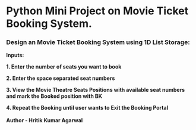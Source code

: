 # Python Mini Project on Movie Ticket Booking System.

### Design an Movie Ticket Booking System using 1D List Storage:

**Inputs:**

**1. Enter the number of seats you want to book**

**2. Enter the space separated seat numbers**

**3. View the Movie Theatre Seats Positions with available seat numbers and mark the Booked position with BK**

**4. Repeat the Booking until user wants to Exit the Booking Portal**
<br><br>
**Author - Hritik Kumar Agarwal**